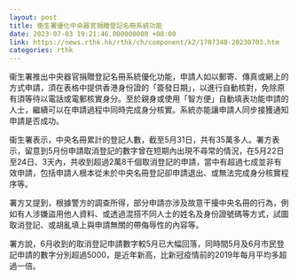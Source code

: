 ```yaml
---
layout: post
title: 衞生署優化中央器官捐贈登記名冊系統功能
date: 2023-07-03 19:21:46.000000000 +08:00
link: https://news.rthk.hk/rthk/ch/component/k2/1707340-20230703.htm
categories: rthk
---
```


衞生署推出中央器官捐贈登記名冊系統優化功能，申請人如以郵寄、傳真或網上的方式申請，須在表格中提供香港身份證的「簽發日期」，以進行自動核對，免除原有須等待以電話或電郵核實身分。至於親身或使用「智方便」自動填表功能申請的人士，繼續可以在申請過程中同時完成身分核實。系統亦能讓申請人同步接獲通知申請是否成功。

衞生署表示，中央名冊累計的登記人數，截至5月31日，共有35萬多人。署方表示，留意到5月份申請取消登記的數字曾在短期內出現不尋常的情況，在5月22日至24日、3天內，共收到超過2萬8千個取消登記的申請，當中有超過七成並非有效申請，包括申請人根本從未於中央名冊登記卻申請退出、或無法完成身分核實程序等。

署方又提到，根據警方的調查所得，部分申請亦涉及故意干擾中央名冊的行為，例如有人涉嫌盜用他人資料、或透過混搭不同人士的姓名及身份證號碼等方式，試圖取消登記、或胡亂填上與申請無關的帶侮辱性的內容等。

署方說，6月收到的取消登記申請數字較5月已大幅回落，同時間5月及6月市民登記申請的數字分別超過5000，是近年新高，比新冠疫情前的2019年每月平均多超過一倍。
